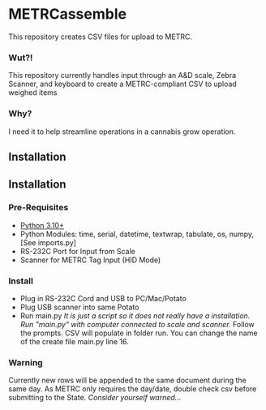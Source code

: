 # METRCassemble
This repository creates CSV files for upload to METRC.

### Wut?!
This repository currently handles input through an A&D scale, Zebra Scanner, and keyboard to create a METRC-compliant CSV to upload weighed items

### Why?
I need it to help streamline operations in a cannabis grow operation. 

## Installation

## Installation

### Pre-Requisites
- [Python 3.10+](https://www.python.org/downloads/ "Python 3.10+")
- Python Modules: time, serial, datetime, textwrap, tabulate, os, numpy, [See imports.py]
- RS-232C Port for Input from Scale
- Scanner for METRC Tag Input (HID Mode)

### Install
- Plug in RS-232C Cord and USB to PC/Mac/Potato
- Plug USB scanner into same Potato
- Run main.py
_It is just a script so it does not really have a installation. Run "main.py" with computer connected to scale and scanner._
Follow the prompts. 
CSV will populate in folder run. You can change the name of the create file main.py line 16.

### Warning
Currently new rows will be appended to the same document during the same day. 
As METRC only requires the day/date, double check csv before submitting to the State.
_Consider yourself warned..._
